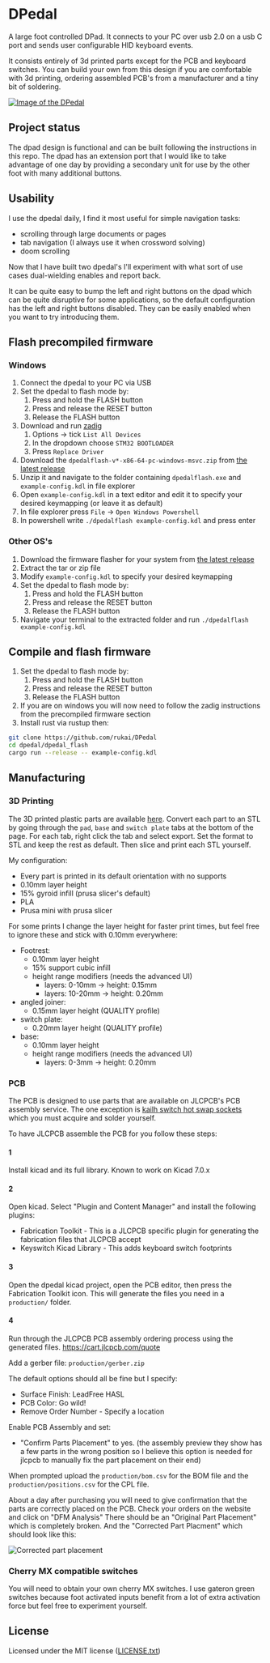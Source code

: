 # DPedal

A large foot controlled DPad.
It connects to your PC over usb 2.0 on a usb C port and sends user configurable HID keyboard events.

It consists entirely of 3d printed parts except for the PCB and keyboard switches.
You can build your own from this design if you are comfortable with 3d printing, ordering assembled PCB's from a manufacturer and a tiny bit of soldering.

<!--It can be extended with a large array of buttons for your other foot.
But it is only designed to supplement a keyboard and/or voice dictation, not to replace them.-->

[![Image of the DPedal](images/labelled.jpg)](https://hachyderm.io/@rukai/110121489127236981)

## Project status

The dpad design is functional and can be built following the instructions in this repo.
The dpad has an extension port that I would like to take advantage of one day by providing a secondary unit for use by the other foot with many additional buttons.

## Usability

I use the dpedal daily, I find it most useful for simple navigation tasks:

* scrolling through large documents or pages
* tab navigation (I always use it when crossword solving)
* doom scrolling

Now that I have built two dpedal's I'll experiment with what sort of use cases dual-wielding enables and report back.

It can be quite easy to bump the left and right buttons on the dpad which can be quite disruptive for some applications, so the default configuration has the left and right buttons disabled.
They can be easily enabled when you want to try introducing them.

## Flash precompiled firmware

### Windows

1. Connect the dpedal to your PC via USB
2. Set the dpedal to flash mode by:
    1. Press and hold the FLASH button
    2. Press and release the RESET button
    3. Release the FLASH button
3. Download and run [zadig](https://zadig.akeo.ie)
    1. Options -> tick `List All Devices`
    2. In the dropdown choose `STM32 BOOTLOADER`
    3. Press `Replace Driver`
4. Download the `dpedalflash-v*-x86-64-pc-windows-msvc.zip` from [the latest release](https://github.com/rukai/DPedal/releases/latest)
5. Unzip it and navigate to the folder containing `dpedalflash.exe` and `example-config.kdl` in file explorer
6. Open `example-config.kdl` in a text editor and edit it to specify your desired keymapping (or leave it as default)
7. In file explorer press `File` -> `Open Windows Powershell`
8. In powershell write `./dpedalflash example-config.kdl` and press enter

### Other OS's

1. Download the firmware flasher for your system from [the latest release](https://github.com/rukai/DPedal/releases/latest)
2. Extract the tar or zip file
3. Modify `example-config.kdl` to specify your desired keymapping
4. Set the dpedal to flash mode by:
    1. Press and hold the FLASH button
    2. Press and release the RESET button
    3. Release the FLASH button
5. Navigate your terminal to the extracted folder and run `./dpedalflash example-config.kdl`

## Compile and flash firmware

1. Set the dpedal to flash mode by:
    1. Press and hold the FLASH button
    2. Press and release the RESET button
    3. Release the FLASH button
2. If you are on windows you will now need to follow the zadig instructions from the precompiled firmware section
3. Install rust via rustup then:

```bash
git clone https://github.com/rukai/DPedal
cd dpedal/dpedal_flash
cargo run --release -- example-config.kdl
```

## Manufacturing

### 3D Printing

The 3D printed plastic parts are available [here](https://cad.onshape.com/documents/b3650977a607511c32026f52/w/79027c5ddd8ad99ee7db1e2a/e/7192077cb58abe7f31bd20c3?renderMode=0&uiState=63ad8d5084623c01cce27891).
Convert each part to an STL by going through the `pad`, `base` and `switch plate` tabs at the bottom of the page.
For each tab, right click the tab and select export.
Set the format to STL and keep the rest as default.
Then slice and print each STL yourself.

My configuration:

* Every part is printed in its default orientation with no supports
* 0.10mm layer height
* 15% gyroid infill (prusa slicer's default)
* PLA
* Prusa mini with prusa slicer

For some prints I change the layer height for faster print times, but feel free to ignore these and stick with 0.10mm everywhere:

* Footrest:
  * 0.10mm layer height
  * 15% support cubic infill
  * height range modifiers (needs the advanced UI)
    * layers: 0-10mm -> height: 0.15mm
    * layers: 10-20mm -> height: 0.20mm
* angled joiner:
  * 0.15mm layer height (QUALITY profile)
* switch plate:
  * 0.20mm layer height (QUALITY profile)
* base:
  * 0.10mm layer height
  * height range modifiers (needs the advanced UI)
    * layers: 0-3mm -> height: 0.20mm

### PCB

The PCB is designed to use parts that are available on JLCPCB's PCB assembly service.
The one exception is [kailh switch hot swap sockets](https://www.aliexpress.com/item/32959301642.html) which you must acquire and solder yourself.

To have JLCPCB assemble the PCB for you follow these steps:

#### 1

Install kicad and its full library.
Known to work on Kicad 7.0.x

#### 2

Open kicad.
Select "Plugin and Content Manager" and install the following plugins:

* Fabrication Toolkit - This is a JLCPCB specific plugin for generating the fabrication files that JLCPCB accept
* Keyswitch Kicad Library - This adds keyboard switch footprints

#### 3

Open the dpedal kicad project, open the PCB editor, then press the Fabrication Toolkit icon.
This will generate the files you need in a `production/` folder.

#### 4

Run through the JLCPCB PCB assembly ordering process using the generated files.
<https://cart.jlcpcb.com/quote>

Add a gerber file: `production/gerber.zip`

The default options should all be fine but I specify:

* Surface Finish: LeadFree HASL
* PCB Color: Go wild!
* Remove Order Number - Specify a location

Enable PCB Assembly and set:

* "Confirm Parts Placement" to yes. (the assembly preview they show has a few parts in the wrong position so I believe this option is needed for jlcpcb to manually fix the part placement on their end)

When prompted upload the `production/bom.csv` for the BOM file and the `production/positions.csv` for the CPL file.

About a day after purchasing you will need to give confirmation that the parts are correctly placed on the PCB.
Check your orders on the website and click on "DFM Analysis"
There should be an "Original Part Placement" which is completely broken.
And the "Corrected Part Placment" which should look like this:

![Corrected part placement](images/correctedPartPlacement.png)

### Cherry MX compatible switches

You will need to obtain your own cherry MX switches.
I use gateron green switches because foot activated inputs benefit from a lot of extra activation force but feel free to experiment yourself.

## License

Licensed under the MIT license ([LICENSE.txt](license.txt))
